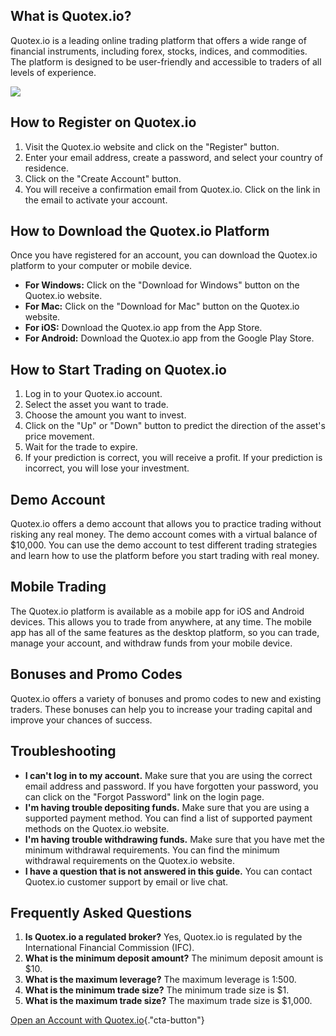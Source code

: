 ## What is Quotex.io?

Quotex.io is a leading online trading platform that offers a wide range
of financial instruments, including forex, stocks, indices, and
commodities. The platform is designed to be user-friendly and accessible
to traders of all levels of experience.

[![](https://static.quotex.io/files/12_en/300_250.jpg)](https://traff.sbs/brokerqxlid)

## How to Register on Quotex.io

1.  Visit the Quotex.io website and click on the "Register"
    button.
2.  Enter your email address, create a password, and select your country
    of residence.
3.  Click on the "Create Account" button.
4.  You will receive a confirmation email from Quotex.io. Click on the
    link in the email to activate your account.

## How to Download the Quotex.io Platform

Once you have registered for an account, you can download the Quotex.io
platform to your computer or mobile device.

-   **For Windows:** Click on the "Download for Windows" button on
    the Quotex.io website.
-   **For Mac:** Click on the "Download for Mac" button on the
    Quotex.io website.
-   **For iOS:** Download the Quotex.io app from the App Store.
-   **For Android:** Download the Quotex.io app from the Google Play
    Store.

## How to Start Trading on Quotex.io

1.  Log in to your Quotex.io account.
2.  Select the asset you want to trade.
3.  Choose the amount you want to invest.
4.  Click on the "Up" or "Down" button to predict the
    direction of the asset\'s price movement.
5.  Wait for the trade to expire.
6.  If your prediction is correct, you will receive a profit. If your
    prediction is incorrect, you will lose your investment.

## Demo Account

Quotex.io offers a demo account that allows you to practice trading
without risking any real money. The demo account comes with a virtual
balance of \$10,000. You can use the demo account to test different
trading strategies and learn how to use the platform before you start
trading with real money.

## Mobile Trading

The Quotex.io platform is available as a mobile app for iOS and Android
devices. This allows you to trade from anywhere, at any time. The mobile
app has all of the same features as the desktop platform, so you can
trade, manage your account, and withdraw funds from your mobile device.

## Bonuses and Promo Codes

Quotex.io offers a variety of bonuses and promo codes to new and
existing traders. These bonuses can help you to increase your trading
capital and improve your chances of success.

## Troubleshooting

-   **I can\'t log in to my account.** Make sure that you are using the
    correct email address and password. If you have forgotten your
    password, you can click on the "Forgot Password" link on the
    login page.
-   **I\'m having trouble depositing funds.** Make sure that you are
    using a supported payment method. You can find a list of supported
    payment methods on the Quotex.io website.
-   **I\'m having trouble withdrawing funds.** Make sure that you have
    met the minimum withdrawal requirements. You can find the minimum
    withdrawal requirements on the Quotex.io website.
-   **I have a question that is not answered in this guide.** You can
    contact Quotex.io customer support by email or live chat.

## Frequently Asked Questions

1.  **Is Quotex.io a regulated broker?** Yes, Quotex.io is regulated by
    the International Financial Commission (IFC).
2.  **What is the minimum deposit amount?** The minimum deposit amount
    is \$10.
3.  **What is the maximum leverage?** The maximum leverage is 1:500.
4.  **What is the minimum trade size?** The minimum trade size is \$1.
5.  **What is the maximum trade size?** The maximum trade size is
    \$1,000.

[Open an Account with
Quotex.io](\%22https://traff.sbs/brokerqxsignup\%22){."cta-button"}

